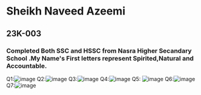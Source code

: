 # Sheikh Naveed Azeemi
## 23K-003
### Completed Both SSC and HSSC from Nasra Higher Secandary School .My Name's First letters represent Spirited,Natural and Accountable.
Q1:![image](https://github.com/NaveedShk/PfFall23/assets/142867585/95a0d41e-9a06-44de-bd99-75e852f3b600)
Q2:![image](https://github.com/NaveedShk/PfFall23/assets/142867585/7a02d086-8aa0-4f77-b7f9-05f9af48d11b)
Q3:![image](https://github.com/NaveedShk/PfFall23/assets/142867585/d286cb72-eb3f-495b-921e-ec55ca92309c)
Q4:![image](https://github.com/NaveedShk/PfFall23/assets/142867585/c2119a61-3cc7-452e-bb08-10691c54920c)
Q5: ![image](https://github.com/NaveedShk/PfFall23/assets/142867585/474b5cc5-df5b-4a92-9623-30de03a1568e)
Q6:![image](https://github.com/NaveedShk/PfFall23/assets/142867585/fbdb9f8d-2c4d-4f9e-b0bf-40cabf28c7f4)
Q7:![image](https://github.com/NaveedShk/PfFall23/assets/142867585/131ee822-273e-4981-97a7-e859c7eefc09)



